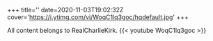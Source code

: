+++
title=''
date=2020-11-03T19:02:32Z
cover='https://i.ytimg.com/vi/WoqC1lq3goc/hqdefault.jpg'
+++

All content belongs to RealCharlieKirk.
{{< youtube WoqC1lq3goc >}}

